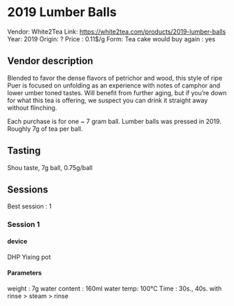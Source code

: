 # 2019 Lumber Balls

Vendor: White2Tea
Link: https://white2tea.com/products/2019-lumber-balls
Year: 2019
Origin: ?
Price : 0.11$/g
Form: Tea cake
would buy again : yes

## Vendor description 

Blended to favor the dense flavors of petrichor and wood, this style of ripe Puer is focused on unfolding as an experience with notes of camphor and lower umber toned tastes. Will benefit from further aging, but if you’re down for what this tea is offering, we suspect you can drink it straight away without flinching.

Each purchase is for one ~ 7 gram ball.
Lumber balls was pressed in 2019. Roughly 7g of tea per ball.

## Tasting

Shou taste, 7g ball, 0.75g/ball

## Sessions

Best session : 1

### Session 1

#### device 

DHP Yixing pot

#### Parameters

weight : 7g
water content : 160ml
water temp: 100°C
Time : 30s., 40s.
with rinse > steam > rinse

